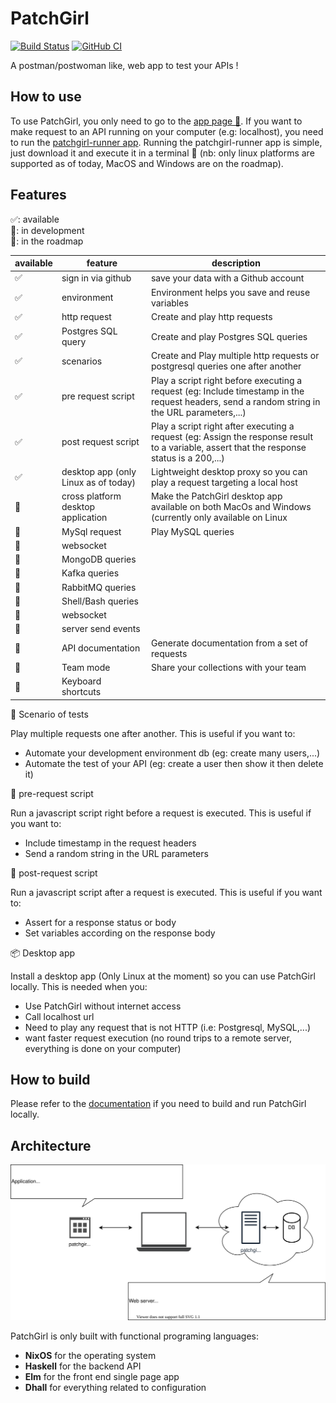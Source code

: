 # PatchGirl

[![Build Status](https://travis-ci.com/patchgirl/patchgirl.svg?branch=master)](https://travis-ci.com/patchgirl/patchgirl)
[![GitHub CI](https://github.com/patchgirl/patchgirl/workflows/CI/badge.svg)](https://github.com/patchgirl/patchgirl/actions)

A postman/postwoman like, web app to test your APIs !

## How to use

To use PatchGirl, you only need to go to the [app page 🚀](https://patchgirl.io).
If you want to make request to an API running on your computer (e.g: localhost), you need to run the [patchgirl-runner app](https://github.com/patchgirl/patchgirl/releases).
Running the patchgirl-runner app is simple, just download it and execute it in a terminal 🚀 (nb: only linux platforms are supported as of today, MacOS and Windows are on the roadmap).

## Features

✅: available<br/>
🔧: in development<br/>
📝: in the roadmap<br/>

| available | feature                              | description                                                                                                                                   |
|-----------|--------------------------------------|-----------------------------------------------------------------------------------------------------------------------------------------------|
| ✅        | sign in via github                   | save your data with a Github account                                                                                                          |
| ✅        | environment                          | Environment helps you save and reuse variables                                                                                                |
| ✅        | http request                         | Create and play http requests                                                                                                                 |
| ✅        | Postgres SQL query                   | Create and play Postgres SQL queries                                                                                                          |
| ✅        | scenarios                            | Create and Play multiple http requests or postgresql queries one after another                                                                |
| ✅        | pre request script                   | Play a script right before executing a request (eg: Include timestamp in the request headers, send a random string in the URL parameters,...) |
| ✅        | post request script                  | Play a script right after executing a request (eg: Assign the response result to a variable, assert that the response status is a 200,...)    |
| ✅        | desktop app (only Linux as of today) | Lightweight desktop proxy so you can play a request targeting a local host                                                                    |
| 🔧        | cross platform desktop application   | Make the PatchGirl desktop app available on both MacOs and Windows (currently only available on Linux                                         |
| 🔧        | MySql request                        | Play MySQL queries                                                                                                                            |
| 📝        | websocket                            |                                                                                                                                               |
| 📝        | MongoDB queries                      |                                                                                                                                               |
| 📝        | Kafka queries                        |                                                                                                                                               |
| 📝        | RabbitMQ queries                     |                                                                                                                                               |
| 📝        | Shell/Bash queries                   |                                                                                                                                               |
| 📝        | websocket                            |                                                                                                                                               |
| 📝        | server send events                   |                                                                                                                                               |
| 📝        | API documentation                    | Generate documentation from a set of requests                                                                                                 |
| 📝        | Team mode                            | Share your collections with your team                                                                                                         |
| 📝        | Keyboard shortcuts                   |                                                                                                                                               |


📢 Scenario of tests

Play multiple requests one after another. This is useful if you want to:
- Automate your development environment db (eg: create many users,...)
- Automate the test of your API (eg: create a user then show it then delete it)

📜 pre-request script

Run a javascript script right before a request is executed. This is useful if you want to:
 - Include timestamp in the request headers
 - Send a random string in the URL parameters

📜 post-request script

Run a javascript script after a request is executed. This is useful if you want to:
 - Assert for a response status or body
 - Set variables according on the response body

📦 Desktop app

Install a desktop app (Only Linux at the moment) so you can use PatchGirl locally. This is needed when you:
- Use PatchGirl without internet access
- Call localhost url
- Need to play any request that is not HTTP (i.e: Postgresql, MySQL,...)
- want faster request execution (no round trips to a remote server, everything is done on your computer)

## How to build

Please refer to the [documentation](/documentation) if you need to build and run PatchGirl locally.

## Architecture

![architecture](architecture_schema.svg)

PatchGirl is only built with functional programing languages:
- **NixOS** for the operating system
- **Haskell** for the backend API
- **Elm** for the front end single page app
- **Dhall** for everything related to configuration
